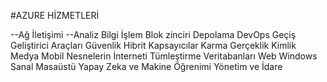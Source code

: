 #AZURE HİZMETLERİ

--Ağ İletişimi
--Analiz
Bilgi İşlem
Blok zinciri
Depolama
DevOps
Geçiş
Geliştirici Araçları
Güvenlik
Hibrit
Kapsayıcılar
Karma Gerçeklik
Kimlik
Medya
Mobil
Nesnelerin İnterneti
Tümleştirme
Veritabanları
Web
Windows Sanal Masaüstü
Yapay Zeka ve Makine Öğrenimi
Yönetim ve İdare

